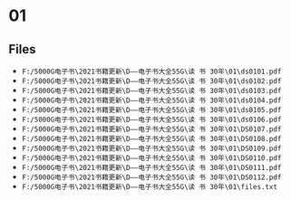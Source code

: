 # 01

## Files

- `F:/5000G电子书\2021书籍更新\D——电子书大全55G\读 书 30年\01\ds0101.pdf`
- `F:/5000G电子书\2021书籍更新\D——电子书大全55G\读 书 30年\01\ds0102.pdf`
- `F:/5000G电子书\2021书籍更新\D——电子书大全55G\读 书 30年\01\ds0103.pdf`
- `F:/5000G电子书\2021书籍更新\D——电子书大全55G\读 书 30年\01\ds0104.pdf`
- `F:/5000G电子书\2021书籍更新\D——电子书大全55G\读 书 30年\01\ds0105.pdf`
- `F:/5000G电子书\2021书籍更新\D——电子书大全55G\读 书 30年\01\ds0106.pdf`
- `F:/5000G电子书\2021书籍更新\D——电子书大全55G\读 书 30年\01\DS0107.pdf`
- `F:/5000G电子书\2021书籍更新\D——电子书大全55G\读 书 30年\01\DS0108.pdf`
- `F:/5000G电子书\2021书籍更新\D——电子书大全55G\读 书 30年\01\DS0109.pdf`
- `F:/5000G电子书\2021书籍更新\D——电子书大全55G\读 书 30年\01\DS0110.pdf`
- `F:/5000G电子书\2021书籍更新\D——电子书大全55G\读 书 30年\01\DS0111.pdf`
- `F:/5000G电子书\2021书籍更新\D——电子书大全55G\读 书 30年\01\DS0112.pdf`
- `F:/5000G电子书\2021书籍更新\D——电子书大全55G\读 书 30年\01\files.txt`
